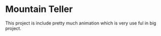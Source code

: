 # Mountain Teller

This project is include pretty much animation which is very  use ful in big project.

